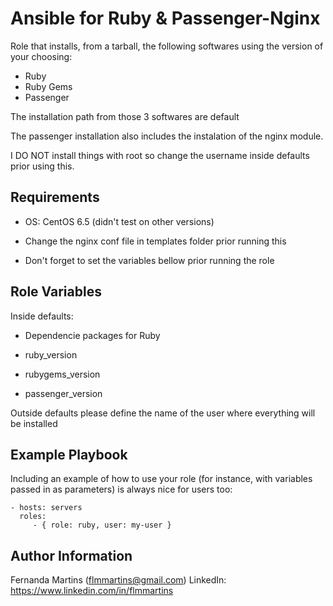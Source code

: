 
Ansible for Ruby & Passenger-Nginx
========

Role that installs, from a tarball, the following softwares using the version of your choosing:

* Ruby
* Ruby Gems
* Passenger

The installation path from those 3 softwares are default

The passenger installation also includes the instalation of the nginx module.

I DO NOT install things with root so change the username inside defaults prior using this.

Requirements
------------

* OS: CentOS 6.5 (didn't test on other versions)

* Change the nginx conf file in templates folder prior running this

* Don't forget to set the variables bellow prior running the role

Role Variables
--------------

Inside defaults:

* Dependencie packages for Ruby

* ruby_version

* rubygems_version

* passenger_version

Outside defaults please define the name of the user where everything will be installed

Example Playbook
-------------------------

Including an example of how to use your role (for instance, with variables passed in as parameters) is always nice for users too:

    - hosts: servers
      roles:
         - { role: ruby, user: my-user }


Author Information
------------------

Fernanda Martins (flmmartins@gmail.com)
LinkedIn: https://www.linkedin.com/in/flmmartins
